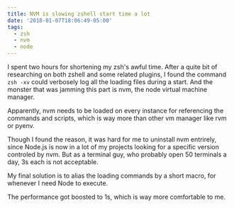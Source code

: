 ```yaml
---
title: NVM is slowing zshell start time a lot
date: '2018-01-07T18:06:49-05:00'
tags:
  - zsh
  - nvm
  - node
---
```

I spent two hours for shortening my zsh's awful time. After a quite bit of researching on both zshell and some related plugins, I found the command `zsh -xv` could verbosely log all the loading files during a start. And the monster that was jamming this part is nvm, the node virtual machine manager. 

Apparently, nvm needs to be loaded on every instance for referencing the commands and scripts, which is way more than other vm manager like rvm or pyenv. 

Though I found the reason, it was hard for me to uninstall nvm entrirely, since Node.js is now in a lot of my projects looking for a specific version controled by nvm. But as a terminal guy, who probably open 50 terminals a day, 3s each is not acceptable. 

My final solution is to alias the loading commands by a short macro, for whenever I need Node to execute.


The performance got boosted to 1s, which is way more comfortable to me.
